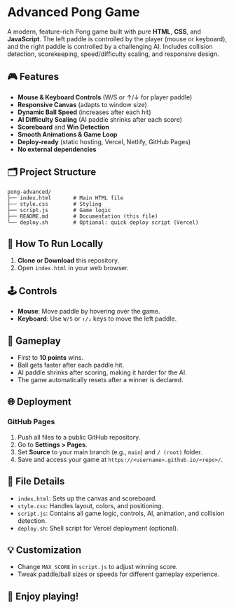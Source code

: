 # Advanced Pong Game

A modern, feature-rich Pong game built with pure **HTML**, **CSS**, and **JavaScript**. The left paddle is controlled by the player (mouse or keyboard), and the right paddle is controlled by a challenging AI. Includes collision detection, scorekeeping, speed/difficulty scaling, and responsive design.

## 🎮 Features

- **Mouse & Keyboard Controls** (W/S or ↑/↓ for player paddle)
- **Responsive Canvas** (adapts to window size)
- **Dynamic Ball Speed** (increases after each hit)
- **AI Difficulty Scaling** (AI paddle shrinks after each score)
- **Scoreboard** and **Win Detection**
- **Smooth Animations & Game Loop**
- **Deploy-ready** (static hosting, Vercel, Netlify, GitHub Pages)
- **No external dependencies**

## 🗂️ Project Structure

```
pong-advanced/
├── index.html       # Main HTML file
├── style.css        # Styling
├── script.js        # Game logic
├── README.md        # Documentation (this file)
└── deploy.sh        # Optional: quick deploy script (Vercel)
```

## 🚀 How To Run Locally

1. **Clone or Download** this repository.
2. Open `index.html` in your web browser.

## 🕹️ Controls

- **Mouse**: Move paddle by hovering over the game.
- **Keyboard**: Use `W/S` or `↑/↓` keys to move the left paddle.

## 🏓 Gameplay

- First to **10 points** wins.
- Ball gets faster after each paddle hit.
- AI paddle shrinks after scoring, making it harder for the AI.
- The game automatically resets after a winner is declared.

## 🌐 Deployment

### GitHub Pages

1. Push all files to a public GitHub repository.
2. Go to **Settings > Pages**.
3. Set **Source** to your main branch (e.g., `main`) and `/ (root)` folder.
4. Save and access your game at `https://<username>.github.io/<repo>/`.

## 📁 File Details

- `index.html`: Sets up the canvas and scoreboard.
- `style.css`: Handles layout, colors, and positioning.
- `script.js`: Contains all game logic, controls, AI, animation, and collision detection.
- `deploy.sh`: Shell script for Vercel deployment (optional).

## 💡 Customization

- Change `MAX_SCORE` in `script.js` to adjust winning score.
- Tweak paddle/ball sizes or speeds for different gameplay experience.


## 🙌 Enjoy playing!
